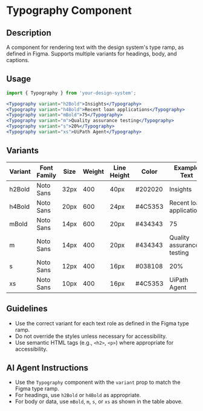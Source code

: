 # Typography Component

## Description
A component for rendering text with the design system's type ramp, as defined in Figma. Supports multiple variants for headings, body, and captions.

## Usage

```jsx
import { Typography } from 'your-design-system';

<Typography variant="h2Bold">Insights</Typography>
<Typography variant="h4Bold">Recent loan applications</Typography>
<Typography variant="mBold">75</Typography>
<Typography variant="m">Quality assurance testing</Typography>
<Typography variant="s">20%</Typography>
<Typography variant="xs">UiPath Agent</Typography>
```

## Variants
| Variant  | Font Family   | Size | Weight | Line Height | Color     | Example Text                 |
|----------|--------------|------|--------|-------------|-----------|------------------------------|
| h2Bold   | Noto Sans    | 32px | 400    | 40px        | #202020   | Insights                     |
| h4Bold   | Noto Sans    | 20px | 600    | 24px        | #4C5353   | Recent loan applications     |
| mBold    | Noto Sans    | 14px | 600    | 20px        | #434343   | 75                           |
| m        | Noto Sans    | 14px | 400    | 20px        | #434343   | Quality assurance testing    |
| s        | Noto Sans    | 12px | 400    | 16px        | #038108   | 20%                          |
| xs       | Noto Sans    | 10px | 400    | 16px        | #4C5353   | UiPath Agent                 |

## Guidelines
- Use the correct variant for each text role as defined in the Figma type ramp.
- Do not override the styles unless necessary for accessibility.
- Use semantic HTML tags (e.g., `<h2>`, `<p>`) where appropriate for accessibility.

## AI Agent Instructions
- Use the `Typography` component with the `variant` prop to match the Figma type ramp.
- For headings, use `h2Bold` or `h4Bold` as appropriate.
- For body or data, use `mBold`, `m`, `s`, or `xs` as shown in the table above. 